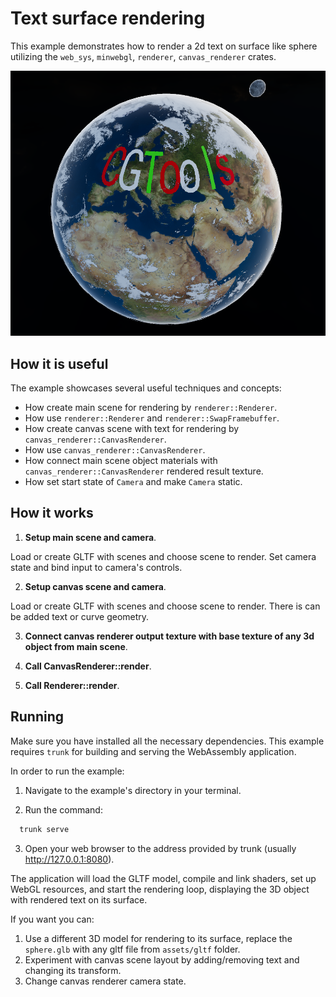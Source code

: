 # Text surface rendering

This example demonstrates how to render a 2d text on surface like sphere utilizing the `web_sys`, `minwebgl`, `renderer`, `canvas_renderer` crates.

![Showcase]( ./showcase.png )

## How it is useful

The example showcases several useful techniques and concepts:

  * How create main scene for rendering by `renderer::Renderer`.
  * How use `renderer::Renderer` and `renderer::SwapFramebuffer`.
  * How create canvas scene with text for rendering by `canvas_renderer::CanvasRenderer`.
  * How use `canvas_renderer::CanvasRenderer`.
  * How connect main scene object materials with `canvas_renderer::CanvasRenderer` rendered result texture.
  * How set start state of `Camera` and make `Camera` static.

## How it works

1. **Setup main scene and camera**.

Load or create GLTF with scenes and choose scene to render. Set camera state and bind input to camera's controls.

2. **Setup canvas scene and camera**.

Load or create GLTF with scenes and choose scene to render. There is can be added text or curve geometry.

3. **Connect canvas renderer output texture with base texture of any 3d object from main scene**.

4. **Call CanvasRenderer::render**.

5. **Call Renderer::render**.

## Running

Make sure you have installed all the necessary dependencies. This example requires `trunk` for building and serving the WebAssembly application.

In order to run the example:

1. Navigate to the example's directory in your terminal.

2. Run the command:

``` bash
  trunk serve
```

3. Open your web browser to the address provided by trunk (usually http://127.0.0.1:8080).

The application will load the GLTF model, compile and link shaders, set up WebGL resources, and start the rendering loop, displaying the 3D object with rendered text on its surface.

If you want you can:
  1. Use a different 3D model for rendering to its surface, replace the `sphere.glb` with any gltf file from `assets/gltf` folder. 
  2. Experiment with canvas scene layout by adding/removing text and changing its transform.
  3. Change canvas renderer camera state.